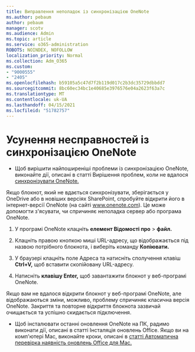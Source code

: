 ```yaml
---
title: Виправлення неполадок із синхронізацією OneNote
ms.author: pebaum
author: pebaum
manager: scotv
ms.audience: Admin
ms.topic: article
ms.service: o365-administration
ROBOTS: NOINDEX, NOFOLLOW
localization_priority: Normal
ms.collection: Adm_O365
ms.custom:
- "9000555"
- "2405"
ms.openlocfilehash: b59105a5c47d7f2b119d017c2b3dc35729dbbdd7
ms.sourcegitcommit: 8bc60ec34bc1e40685e3976576e04a2623f63a7c
ms.translationtype: MT
ms.contentlocale: uk-UA
ms.lasthandoff: 04/15/2021
ms.locfileid: "51782757"
---
```

# <a name="troubleshoot-onenote-sync-issues"></a>Усунення несправностей із синхронізацією OneNote

* Щоб вирішити найпоширеніші проблеми із синхронізацією OneNote, виконайте дії, описані в статті Вирішення проблем, коли не вдалося [синхронізувати OneNote.](https://support.office.com/article/Fix-issues-when-you-can-t-sync-OneNote-299495ef-66d1-448f-90c1-b785a6968d45)

Якщо блокнот, який не вдається синхронізувати, зберігається у OneDrive або в новіших версіях SharePoint, спробуйте відкрити його в інтернет-версії OneNote (на сайті www.onenote.com). Це може допомогти з'ясувати, чи спричиняє неполадка сервер або програма OneNote.

1. У програмі OneNote клацніть **елемент Відомості про**  >  **файл.**

2. Клацніть правою кнопкою миші URL-адресу, що відображається під назвою потрібного блокнота, і виберіть команду **Копіювати.**

3. У браузері клацніть поле Адреса та натисніть сполучення клавіш **Ctrl+V,** щоб вставити скопійовану URL-адресу.

4. Натисніть **клавішу Enter,** щоб завантажити блокнот у веб-програмі OneNote.

Якщо вам не вдалося відкрити блокнот у веб-програмі OneNote, але відображаються зміни, можливо, проблему спричиняє класична версія OneNote. Закриття та повторне відкриття блокнота зазвичай очищається та успішно скидається підключення.

* Щоб інсталювати останні [](https://support.office.com/article/Install-Office-updates-2ab296f3-7f03-43a2-8e50-46de917611c5) оновлення OneNote на ПК, радимо виконати дії, описані в статті Інсталяція оновлень Office. Якщо ви на комп'ютері Mac, виконайте кроки, описані в [статті Автоматична перевірка наявність оновлень Office для Mac.](https://support.office.com/article/update-office-for-mac-automatically-bfd1e497-c24d-4754-92ab-910a4074d7c1)